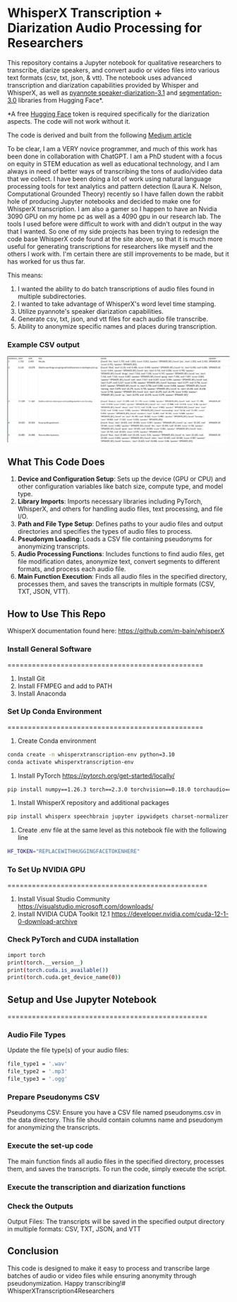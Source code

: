# WhisperX Transcription + Diarization Audio Processing for Researchers
This repository contains a Jupyter notebook for qualitative researchers to transcribe, diarize speakers, and convert audio or video files into various text formats (csv, txt, json, & vtt). The notebook uses advanced transcription and diarization capabilities provided by Whisper and WhisperX, as well as [pyannote speaker-diarization-3.1](https://huggingface.co/pyannote/speaker-diarization-3.1) and [segmentation-3.0](https://huggingface.co/pyannote/segmentation-3.0) libraries from Hugging Face*.  

*A free [Hugging Face](https://huggingface.co/docs/hub/en/security-tokens) token is required specifically for the diarization aspects. The code will not work without it.
 
 The code is derived and built from the following [Medium article](https://towardsdatascience.com/unlock-the-power-of-audio-data-advanced-transcription-and-diarization-with-whisper-whisperx-and-ed9424307281)

To be clear, I am a VERY novice programmer, and much of this work has been done in collaboration with ChatGPT. I am a PhD student with a focus on equity in STEM education as well as educational technology, and I am always in need of better ways of transcribing the tons of audio/video data that we collect. I have been doing a lot of work using natural language processing tools for text analytics and pattern detection (Laura K. Nelson, Computational Grounded Theory) recently so I have fallen down the rabbit hole of producing Jupyter notebooks and decided to make one for WhisperX transcription. I am also a gamer so I happen to have an Nvidia 3090 GPU on my home pc as well as a 4090 gpu in our research lab. The tools I used before were difficult to work with and didn't output in the way that I wanted. So one of my side projects has been trying to redesign the code base WhisperX code found at the site above, so that it is much more useful for generating transcriptions for researchers like myself and the others I work with. I'm certain there are still improvements to be made, but it has worked for us thus far.

This means: 
1. I wanted the ability to do batch transcriptions of audio files found in multiple subdirectories. 
2. I wanted to take advantage of WhisperX's word level time stamping. 
3. Utilize pyannote's speaker diarization capabilities. 
4. Generate csv, txt, json, and vtt files for each audio file transcribe. 
5. Ability to anonymize specific names and places during transcription. 

### Example CSV output 
![csv output example](image.png)

## What This Code Does

1. **Device and Configuration Setup**: Sets up the device (GPU or CPU) and other configuration variables like batch size, compute type, and model type.
2. **Library Imports**: Imports necessary libraries including PyTorch, WhisperX, and others for handling audio files, text processing, and file I/O.
3. **Path and File Type Setup**: Defines paths to your audio files and output directories and specifies the types of audio files to process.
4. **Pseudonym Loading**: Loads a CSV file containing pseudonyms for anonymizing transcripts.
5. **Audio Processing Functions**: Includes functions to find audio files, get file modification dates, anonymize text, convert segments to different formats, and process each audio file.
6. **Main Function Execution**: Finds all audio files in the specified directory, processes them, and saves the transcripts in multiple formats (CSV, TXT, JSON, VTT).

## How to Use This Repo

WhisperX documentation found here: https://github.com/m-bain/whisperX

### Install General Software
================================================
1. Install Git
2. Install FFMPEG and add to PATH
3. Install Anaconda 

### Set Up Conda Environment
================================================   
1. Create Conda environment
```sh
conda create -n whisperxtranscription-env python=3.10
conda activate whisperxtranscription-env
```
1. Install PyTorch https://pytorch.org/get-started/locally/ 
```sh
pip install numpy==1.26.3 torch==2.3.0 torchvision==0.18.0 torchaudio==2.3.0 --index-url https://download.pytorch.org/whl/cu121
```

1. Install WhisperX repository and additional packages
```sh
pip install whisperx speechbrain jupyter ipywidgets charset-normalizer pandas nltk plotly matplotlib webvtt-py pypi-json srt python-dotenv
```

1. Create .env file at the same level as this notebook file with the following line
```sh
HF_TOKEN="REPLACEWITHHUGGINGFACETOKENHERE"
```
### To Set Up NVIDIA GPU
=================================================
1. Install Visual Studio Community https://visualstudio.microsoft.com/downloads/
2. Install NVIDIA CUDA Toolkit 12.1 https://developer.nvidia.com/cuda-12-1-0-download-archive 

### Check PyTorch and CUDA installation
```sh
import torch
print(torch.__version__)
print(torch.cuda.is_available())
print(torch.cuda.get_device_name(0))
```

## Setup and Use Jupyter Notebook
=================================================
### Audio File Types
Update the file type(s) of your audio files:
```sh
file_type1 = '.wav'
file_type2 = '.mp3'
file_type3 = '.ogg'
```
### Prepare Pseudonyms CSV
Pseudonyms CSV: Ensure you have a CSV file named pseudonyms.csv in the data directory. This file should contain columns name and pseudonym for anonymizing the transcripts.

### Execute the set-up code
The main function finds all audio files in the specified directory, processes them, and saves the transcripts. To run the code, simply execute the script.

### Execute the transcription and diarization functions
### Check the Outputs
Output Files:
The transcripts will be saved in the specified output directory in multiple formats: CSV, TXT, JSON, and VTT

## Conclusion
This code is designed to make it easy to process and transcribe large batches of audio or video files while ensuring anonymity through pseudonymization. Happy transcribing!# WhisperXTranscription4Researchers
